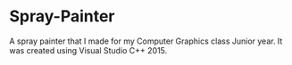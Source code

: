 # Spray-Painter
A spray painter that I made for my Computer Graphics class Junior year. It was created using Visual Studio C++ 2015. 
